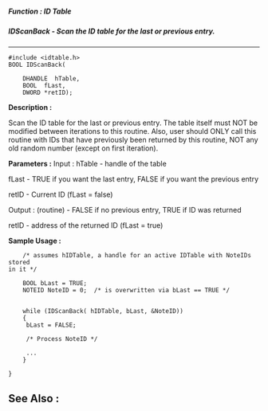 ##### Function : ID Table
##### IDScanBack - Scan the ID table for the last or previous entry.
---
```
#include <idtable.h>
BOOL IDScanBack(

	DHANDLE  hTable,
	BOOL  fLast,
	DWORD *retID);
```
**Description :**

Scan the ID table for the last or previous entry. The table itself must NOT be 
modified between iterations to this routine.  Also, user should ONLY call this 
routine with IDs that have previously been returned by this routine, NOT any 
old random number (except on first iteration).

**Parameters :**
Input :
hTable  -  handle of the table

fLast  -  TRUE if you want the last entry, FALSE if you want the previous entry

retID  -  Current ID (fLast = false)

Output :
(routine)  -  FALSE if no previous entry, TRUE if ID was returned


retID  -  address of the returned ID  (fLast = true)


**Sample Usage :**
```
	/* assumes hIDTable, a handle for an active IDTable with NoteIDs stored 
in it */

	BOOL bLast = TRUE;
	NOTEID NoteID = 0;  /* is overwritten via bLast == TRUE */


	while (IDScanBack( hIDTable, bLast, &NoteID))
	{
	 bLast = FALSE;
	 
	 /* Process NoteID */

	 ...
	}

}
```
**See Also :**
---
